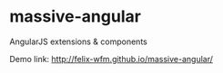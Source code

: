 massive-angular
===============

AngularJS extensions &amp; components

Demo link: http://felix-wfm.github.io/massive-angular/
